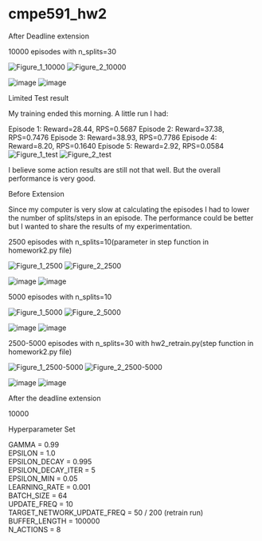 # cmpe591_hw2

After Deadline extension

10000 episodes with n_splits=30 

![Figure_1_10000](https://github.com/user-attachments/assets/e50384f2-2e9b-4b64-b436-fdefa8baf1ad)
![Figure_2_10000](https://github.com/user-attachments/assets/6dc4c175-3b74-47cd-bb98-689c1dbb3813)

![image](https://github.com/user-attachments/assets/74cb3747-616a-4626-9e18-352666376dfe)
![image](https://github.com/user-attachments/assets/532cce9d-ea4a-4ec6-af99-be0e75f35d26)

Limited Test result

My training ended this morning.
A little run I had:

Episode 1: Reward=28.44, RPS=0.5687
Episode 2: Reward=37.38, RPS=0.7476
Episode 3: Reward=38.93, RPS=0.7786
Episode 4: Reward=8.20, RPS=0.1640
Episode 5: Reward=2.92, RPS=0.0584
![Figure_1_test](https://github.com/user-attachments/assets/aef37c6b-11b9-4500-9d9a-37ca6a7b8ee2)
![Figure_2_test](https://github.com/user-attachments/assets/1fd2052a-17d4-4f48-8258-21636c0bd0ee)

I believe some action results are still not that well. But the overall performance is very good.


Before Extension

Since my computer is very slow at calculating the episodes I had to lower the number of splits/steps in an episode. The performance could be better but I wanted to share the results of my experimentation.

2500 episodes with n_splits=10(parameter in step function in homework2.py file)

![Figure_1_2500](https://github.com/user-attachments/assets/474d3de3-b6d5-4e8c-bcfb-253f515e1376)
![Figure_2_2500](https://github.com/user-attachments/assets/ef99fdfa-441e-410f-a9ad-9399fa0117db)

![image](https://github.com/user-attachments/assets/15f4851b-f04e-4be9-be2e-a682b31b4823)
![image](https://github.com/user-attachments/assets/65887a16-26c1-4759-af9a-13bf262432cf)



5000 episodes with n_splits=10

![Figure_1_5000](https://github.com/user-attachments/assets/c296ffd8-907d-4a40-8025-1eb74898ca84)
![Figure_2_5000](https://github.com/user-attachments/assets/26f8fe58-91d0-4033-95dd-a55ea8b31a08)

![image](https://github.com/user-attachments/assets/b753334a-394f-4444-b0ca-c42beddd4be9)
![image](https://github.com/user-attachments/assets/dbc8d087-5de1-4c30-b52c-7dd281b44dc1)



2500-5000 episodes with n_splits=30 with hw2_retrain.py(step function in homework2.py file)

![Figure_1_2500-5000](https://github.com/user-attachments/assets/388fe4cb-8864-4be3-8d83-da25d7d5b933)
![Figure_2_2500-5000](https://github.com/user-attachments/assets/7361b11f-5ab7-439d-aefd-98ff42246790)

![image](https://github.com/user-attachments/assets/847a0d37-9237-428b-bcaf-d143613fdd8a)
![image](https://github.com/user-attachments/assets/12bd9f26-2ba4-415b-9146-3a63ba139ef5)

After the deadline extension

10000 


Hyperparameter Set

GAMMA = 0.99  
EPSILON = 1.0  
EPSILON_DECAY = 0.995  
EPSILON_DECAY_ITER = 5  
EPSILON_MIN = 0.05  
LEARNING_RATE = 0.001  
BATCH_SIZE = 64  
UPDATE_FREQ = 10  
TARGET_NETWORK_UPDATE_FREQ = 50 / 200 (retrain run)  
BUFFER_LENGTH = 100000  
N_ACTIONS = 8  
